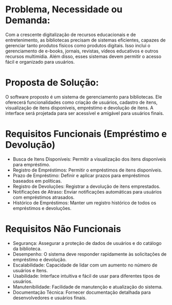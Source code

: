 # Problema, Necessidade ou Demanda:

Com a crescente digitalização de recursos educacionais e de entretenimento, as bibliotecas precisam de sistemas eficientes, capazes de gerenciar tanto produtos físicos como produtos digitais. Isso inclui o gerenciamento de e-books, jornais, revistas, vídeos educativos e outros recursos multimídia. Além disso, esses sistemas devem permitir o acesso fácil e organizado para usuários.

# Proposta de Solução:
O software proposto é um sistema de gerenciamento para bibliotecas. Ele oferecerá funcionalidades como criação de usuários, cadastro de itens, visualização de itens disponíveis, empréstimo e devolução de itens. A interface será projetada para ser acessível e amigável para usuários finais.


# Requisitos Funcionais (Empréstimo e Devolução)
- Busca de Itens Disponíveis: Permitir a visualização dos itens disponíveis para empréstimo.
- Registro de Empréstimos: Permitir o empréstimos de itens disponíveis.
- Prazo de Empréstimo: Definir e aplicar prazos para empréstimos baseados em políticas.
- Registro de Devoluções: Registrar a devolução de itens emprestados.
- Notificações de Atraso: Enviar notificações automáticas para usuários com empréstimos atrasados.
- Histórico de Empréstimos: Manter um registro histórico de todos os empréstimos e devoluções.

# Requisitos Não Funcionais
- Segurança: Assegurar a proteção de dados de usuários e do catálogo da biblioteca.
- Desempenho: O sistema deve responder rapidamente às solicitações de empréstimo e devolução.
- Escalabilidade: Capacidade de lidar com um aumento no número de usuários e itens.
- Usabilidade: Interface intuitiva e fácil de usar para diferentes tipos de usuários.
- Manutenibilidade: Facilidade de manutenção e atualização do sistema.
- Documentação Técnica: Fornecer documentação detalhada para desenvolvedores e usuários finais.
